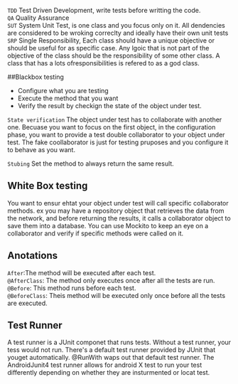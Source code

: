 `TDD` Test Driven Development, write tests before writting the code. </br>
`QA` Quality Assurance </br>
`SUT` System Unit Test, is one class and you focus only on it. All dendencies are considered to be wroking correclty and ideally have their own unit tests </br>
`SRP` Single Responsibility, Each class should have a unique objective or should be useful for as specific case. Any lgoic that is not part of the objective of the class should be the responsibility of some other class. A class that has a lots ofresponsibilities is refered to as a god class.  </br>

##Blackbox testing
- Configure what you are testing
- Execute the method that you want
- Verify the result by checkign the state of the object under test. 

`State verification` The object under test has to collaborate with another one. Becuase you want to focus on the first object, in the configuration phase, you want to provide a test double collaborator to your object under test. The fake coollaborator is just for testing pruposes and you configure it to behave as you want. 

`Stubing` Set the method to always return the same result. 


## White Box testing
You want to ensur ehtat your object under test will call specific collaborator methods. ex you may have a repository object that retrieves the data from the network, and before returning the results, it calls a collaborator object to save them into a database. You can use Mockito to keep an eye on a collaborator and verify if specific methods were called on it. 

## Anotations
`After`:The method will be executed after each test. </br>
`@AfterClass`: The method only executes once after all the tests are run. </br>
`@Before`: This method runs before each test. </br>
`@BeforeClass`: Theis method will be executed only once before all the tests are executed. </br>

## Test Runner
A test runner is a JUnit componet that runs tests. Without a test runner, your tess would not run. There's a default test runner provided by  JUnit that youget automatically. @RunWith waps out that default test runner. The AndroidJunit4 test runner allows for android X test to run your test differently depending on whether they are insturmented or locat test. 
